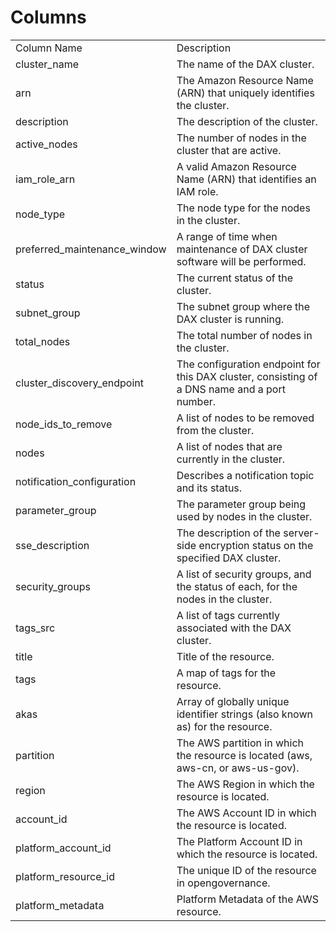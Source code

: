# Columns  

<table>
	<tr><td>Column Name</td><td>Description</td></tr>
	<tr><td>cluster_name</td><td>The name of the DAX cluster.</td></tr>
	<tr><td>arn</td><td>The Amazon Resource Name (ARN) that uniquely identifies the cluster.</td></tr>
	<tr><td>description</td><td>The description of the cluster.</td></tr>
	<tr><td>active_nodes</td><td>The number of nodes in the cluster that are active.</td></tr>
	<tr><td>iam_role_arn</td><td>A valid Amazon Resource Name (ARN) that identifies an IAM role.</td></tr>
	<tr><td>node_type</td><td>The node type for the nodes in the cluster.</td></tr>
	<tr><td>preferred_maintenance_window</td><td>A range of time when maintenance of DAX cluster software will be performed.</td></tr>
	<tr><td>status</td><td>The current status of the cluster.</td></tr>
	<tr><td>subnet_group</td><td>The subnet group where the DAX cluster is running.</td></tr>
	<tr><td>total_nodes</td><td>The total number of nodes in the cluster.</td></tr>
	<tr><td>cluster_discovery_endpoint</td><td>The configuration endpoint for this DAX cluster, consisting of a DNS name and a port number.</td></tr>
	<tr><td>node_ids_to_remove</td><td>A list of nodes to be removed from the cluster.</td></tr>
	<tr><td>nodes</td><td>A list of nodes that are currently in the cluster.</td></tr>
	<tr><td>notification_configuration</td><td>Describes a notification topic and its status.</td></tr>
	<tr><td>parameter_group</td><td>The parameter group being used by nodes in the cluster.</td></tr>
	<tr><td>sse_description</td><td>The description of the server-side encryption status on the specified DAX cluster.</td></tr>
	<tr><td>security_groups</td><td>A list of security groups, and the status of each, for the nodes in the cluster.</td></tr>
	<tr><td>tags_src</td><td>A list of tags currently associated with the DAX cluster.</td></tr>
	<tr><td>title</td><td>Title of the resource.</td></tr>
	<tr><td>tags</td><td>A map of tags for the resource.</td></tr>
	<tr><td>akas</td><td>Array of globally unique identifier strings (also known as) for the resource.</td></tr>
	<tr><td>partition</td><td>The AWS partition in which the resource is located (aws, aws-cn, or aws-us-gov).</td></tr>
	<tr><td>region</td><td>The AWS Region in which the resource is located.</td></tr>
	<tr><td>account_id</td><td>The AWS Account ID in which the resource is located.</td></tr>
	<tr><td>platform_account_id</td><td>The Platform Account ID in which the resource is located.</td></tr>
	<tr><td>platform_resource_id</td><td>The unique ID of the resource in opengovernance.</td></tr>
	<tr><td>platform_metadata</td><td>Platform Metadata of the AWS resource.</td></tr>
</table>